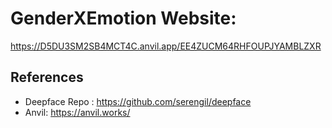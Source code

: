 # **GenderXEmotion Website:**

https://D5DU3SM2SB4MCT4C.anvil.app/EE4ZUCM64RHFOUPJYAMBLZXR


## **References**

- Deepface Repo : https://github.com/serengil/deepface
- Anvil: https://anvil.works/
